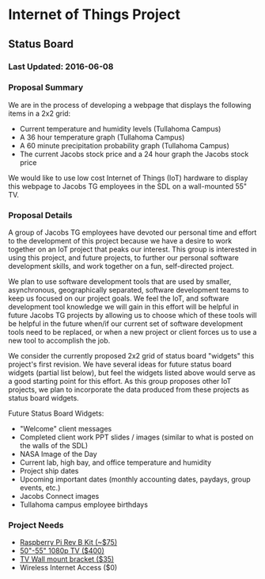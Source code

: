 # Internet of Things Project
## Status Board
### Last Updated:  2016-06-08

### Proposal Summary
We are in the process of developing a webpage that displays the following items in a 2x2 grid:

  * Current temperature and humidity levels (Tullahoma Campus)
  * A 36 hour temperature graph (Tullahoma Campus)
  * A 60 minute precipitation probability graph (Tullahoma Campus)
  * The current Jacobs stock price and a 24 hour graph the Jacobs stock price
  
We would like to use low cost Internet of Things (IoT) hardware to display this webpage to Jacobs TG employees in the SDL on a wall-mounted 55" TV.

### Proposal Details
A group of Jacobs TG employees have devoted our personal time and effort to the development of this project because we have a desire to work together on an IoT project that peaks our interest.  This group is interested in using this project, and future projects, to further our personal software development skills, and work together on a fun, self-directed project.  

We plan to use software development tools that are used by smaller, asynchronous, geographically separated, software development teams to keep us focused on our project goals.  We feel the IoT, and software development tool knowledge we will gain in this effort will be helpful in future Jacobs TG projects by allowing us to choose which of these tools will be helpful in the future when/if our current set of software development tools need to be replaced, or when a new project or client forces us to use a new tool to accomplish the job.

We consider the currently proposed 2x2 grid of status board "widgets" this project's first revision.  We have several ideas for future status board widgets (partial list below), but feel the widgets listed above would serve as a good starting point for this effort.  As this group proposes other IoT projects, we plan to incorporate the data produced from these projects as status board widgets.

Future Status Board Widgets:
- "Welcome" client messages
- Completed client work PPT slides / images (similar to what is posted on the walls of the SDL)
- NASA Image of the Day
- Current lab, high bay, and office temperature and humidity
- Project ship dates
- Upcoming important dates (monthly accounting dates, paydays, group events, etc.)
- Jacobs Connect images
- Tullahoma campus employee birthdays

### Project Needs
- [Raspberry Pi Rev B Kit (~$75)](https://www.amazon.com/CanaKit-Raspberry-Complete-Starter-Kit/dp/B01C6Q2GSY/ref=sr_1_6?s=pc&ie=UTF8&qid=1464841433&sr=1-6&keywords=raspberry+pi+3)
- [50"-55" 1080p TV ($400)](http://www.walmart.com/ip/Sceptre-X505BV-F-50-1080p-60Hz-LED-HDTV/27678567)
- [TV Wall mount bracket ($35)](http://www.walmart.com/ip/Tilting-TV-Wall-Mount-for-24-84-TVs-with-HDMI-Cable/45162254?action=product_interest&action_type=title&item_id=45162254&placement_id=irs-2-m2&strategy=PWVUB&visitor_id&category=&client_guid=de31638b-1508-4bbf-8088-710f96184586&customer_id_enc&config_id=2&parent_item_id=45162255&parent_anchor_item_id=45162255&guid=0e197994-bd19-408f-8e9e-1fe01f932dff&bucket_id=irsbucketdefault&beacon_version=1.0.1&findingMethod=p13n)
- Wireless Internet Access ($0)

